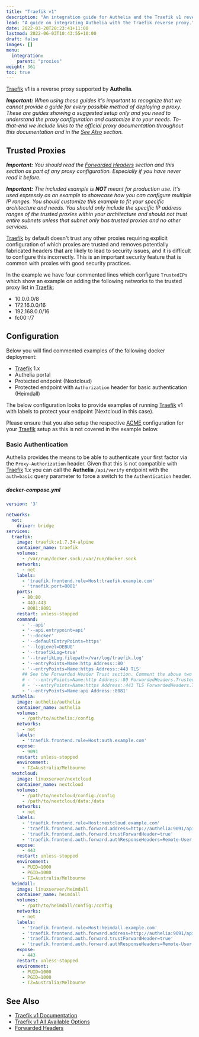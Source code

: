 ```yaml
---
title: "Traefik v1"
description: "An integration guide for Authelia and the Traefik v1 reverse proxy"
lead: "A guide on integrating Authelia with the Traefik reverse proxy."
date: 2022-03-20T20:23:41+11:00
lastmod: 2022-06-03T10:43:55+10:00
draft: false
images: []
menu:
  integration:
    parent: "proxies"
weight: 361
toc: true
---
```


[Traefik] v1 is a reverse proxy supported by **Authelia**.

_**Important:** When using these guides it's important to recognize that we cannot provide a guide for every possible
method of deploying a proxy. These are guides showing a suggested setup only and you need to understand the proxy
configuration and customize it to your needs. To-that-end we include links to the official proxy documentation
throughout this documentation and in the [See Also](#see-also) section._

## Trusted Proxies

_**Important:** You should read the [Forwarded Headers] section and this section as part of any proxy configuration.
Especially if you have never read it before._

_**Important:** The included example is **NOT** meant for production use. It's used expressly as an example to showcase
how you can configure multiple IP ranges. You should customize this example to fit your specific architecture and needs.
You should only include the specific IP address ranges of the trusted proxies within your architecture and should not
trust entire subnets unless that subnet only has trusted proxies and no other services._

[Traefik] by default doesn't trust any other proxies requiring explicit configuration of which proxies are trusted
and removes potentially fabricated headers that are likely to lead to security issues, and it is difficult to configure
this incorrectly. This is an important security feature that is common with proxies with good security practices.

In the example we have four commented lines which configure `TrustedIPs` which show an example on adding the following
networks to the trusted proxy list in [Traefik]:

- 10.0.0.0/8
- 172.16.0.0/16
- 192.168.0.0/16
- fc00::/7

## Configuration

Below you will find commented examples of the following docker deployment:

* [Traefik] 1.x
* Authelia portal
* Protected endpoint (Nextcloud)
* Protected endpoint with `Authorization` header for basic authentication (Heimdall)

The below configuration looks to provide examples of running [Traefik] v1 with labels to protect your endpoint
(Nextcloud in this case).

Please ensure that you also setup the respective [ACME](https://docs.traefik.io/v1.7/configuration/acme/) configuration
for your [Traefik] setup as this is not covered in the example below.

### Basic Authentication

Authelia provides the means to be able to authenticate your first factor via the `Proxy-Authorization` header.
Given that this is not compatible with [Traefik] 1.x you can call the **Authelia** `/api/verify` endpoint with the
`auth=basic` query parameter to force a switch to the `Authentication` header.

##### docker-compose.yml
```yml
version: '3'

networks:
  net:
    driver: bridge
services:
  traefik:
    image: traefik:v1.7.34-alpine
    container_name: traefik
    volumes:
      - /var/run/docker.sock:/var/run/docker.sock
    networks:
      - net
    labels:
      - 'traefik.frontend.rule=Host:traefik.example.com'
      - 'traefik.port=8081'
    ports:
      - 80:80
      - 443:443
      - 8081:8081
    restart: unless-stopped
    command:
      - '--api'
      - '--api.entrypoint=api'
      - '--docker'
      - '--defaultEntryPoints=https'
      - '--logLevel=DEBUG'
      - '--traefikLog=true'
      - '--traefikLog.filepath=/var/log/traefik.log'
      - '--entryPoints=Name:http Address::80'
      - '--entryPoints=Name:https Address::443 TLS'
      ## See the Forwarded Header Trust section. Comment the above two lines, then uncomment and customize the next two lines to configure the TrustedIPs.
      # - '--entryPoints=Name:http Address::80 ForwardedHeaders.TrustedIPs:10.0.0.0/8,172.16.0.0/16,192.168.0.0/16,fc00::/7 ProxyProtocol.TrustedIPs:10.0.0.0/8,172.16.0.0/16,192.168.0.0/16,fc00::/7'
      # - '--entryPoints=Name:https Address::443 TLS ForwardedHeaders.TrustedIPs:10.0.0.0/8,172.16.0.0/16,192.168.0.0/16,fc00::/7 ProxyProtocol.TrustedIPs:10.0.0.0/8,172.16.0.0/16,192.168.0.0/16,fc00::/7'
      - '--entryPoints=Name:api Address::8081'
  authelia:
    image: authelia/authelia
    container_name: authelia
    volumes:
      - /path/to/authelia:/config
    networks:
      - net
    labels:
      - 'traefik.frontend.rule=Host:auth.example.com'
    expose:
      - 9091
    restart: unless-stopped
    environment:
      - TZ=Australia/Melbourne
  nextcloud:
    image: linuxserver/nextcloud
    container_name: nextcloud
    volumes:
      - /path/to/nextcloud/config:/config
      - /path/to/nextcloud/data:/data
    networks:
      - net
    labels:
      - 'traefik.frontend.rule=Host:nextcloud.example.com'
      - 'traefik.frontend.auth.forward.address=http://authelia:9091/api/verify?rd=https://auth.example.com/'
      - 'traefik.frontend.auth.forward.trustForwardHeader=true'
      - 'traefik.frontend.auth.forward.authResponseHeaders=Remote-User,Remote-Groups,Remote-Name,Remote-Email'
    expose:
      - 443
    restart: unless-stopped
    environment:
      - PUID=1000
      - PGID=1000
      - TZ=Australia/Melbourne
  heimdall:
    image: linuxserver/heimdall
    container_name: heimdall
    volumes:
      - /path/to/heimdall/config:/config
    networks:
      - net
    labels:
      - 'traefik.frontend.rule=Host:heimdall.example.com'
      - 'traefik.frontend.auth.forward.address=http://authelia:9091/api/verify?auth=basic'
      - 'traefik.frontend.auth.forward.trustForwardHeader=true'
      - 'traefik.frontend.auth.forward.authResponseHeaders=Remote-User,Remote-Groups,Remote-Name,Remote-Email'
    expose:
      - 443
    restart: unless-stopped
    environment:
      - PUID=1000
      - PGID=1000
      - TZ=Australia/Melbourne
```

## See Also

- [Traefik v1 Documentation](https://doc.traefik.io/traefik/v1.7/)
- [Traefik v1 All Available Options](https://doc.traefik.io/traefik/v1.7/configuration/entrypoints/#all-available-options)
- [Forwarded Headers]

[Traefik]: https://docs.traefik.io/v1.7/
[Forwarded Headers]: fowarded-headers
